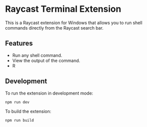 # Raycast Terminal Extension

This is a Raycast extension for Windows that allows you to run shell commands directly from the Raycast search bar.

## Features

- Run any shell command.
- View the output of the command.
- R

## Development

To run the extension in development mode:

```bash
npm run dev
```

To build the extension:

```bash
npm run build
```
